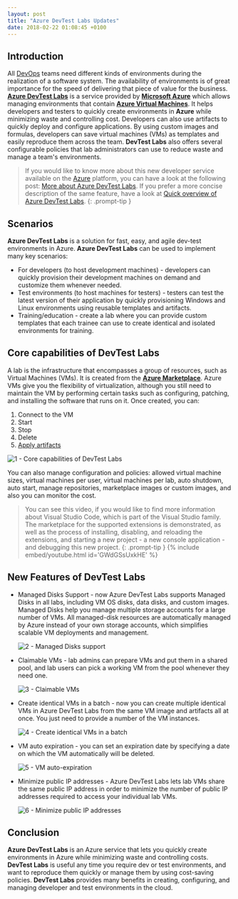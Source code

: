 ```yaml
---
layout: post
title: "Azure DevTest Labs Updates"
date: 2018-02-22 01:08:45 +0100
---
```


## Introduction

All [DevOps](https://mohamedradwan-devops.github.io/posts/what-is-devops/) teams need different kinds of environments during the realization of a software system. The availability of environments is of great importance for the speed of delivering that piece of value for the business. [**Azure DevTest Labs**](https://mohamedradwan-devops.github.io/posts/quick-overview-of-azure-devtest-labs/) is a service provided by [**Microsoft Azure**](https://azure.microsoft.com/en-us/) which allows managing environments that contain [**Azure Virtual Machines**](https://docs.microsoft.com/en-us/azure/virtual-machines/). It helps developers and testers to quickly create environments in **Azure** while minimizing waste and controlling cost. Developers can also use artifacts to quickly deploy and configure applications. By using custom images and formulas, developers can save virtual machines (VMs) as templates and easily reproduce them across the team. **DevTest Labs** also offers several configurable policies that lab administrators can use to reduce waste and manage a team's environments.

>If you would like to know more about this new developer service available on the [Azure](https://azure.microsoft.com/en-gb/) platform, you can have a look at the following post: [More about Azure DevTest Labs](https://mohamedradwan-devops.github.io/posts/more-about-azure-devtest-labs/). If you prefer a more concise description of the same feature, have a look at [Quick overview of Azure DevTest Labs](https://mohamedradwan-devops.github.io/posts/quick-overview-of-azure-devtest-labs/).
{: .prompt-tip }


## Scenarios

**Azure DevTest Labs** is a solution for fast, easy, and agile dev-test environments in Azure. **Azure DevTest Labs** can be used to implement many key scenarios:

- For developers (to host development machines) - developers can quickly provision their development machines on demand and customize them whenever needed.
- Test environments (to host machines for testers) - testers can test the latest version of their application by quickly provisioning Windows and Linux environments using reusable templates and artifacts.
- Training/education - create a lab where you can provide custom templates that each trainee can use to create identical and isolated environments for training.

## Core capabilities of DevTest Labs

A lab is the infrastructure that encompasses a group of resources, such as Virtual Machines (VMs). It is created from the [**Azure Marketplace**](https://azuremarketplace.microsoft.com/en-us/marketplace/). Azure VMs give you the flexibility of virtualization, although you still need to maintain the VM by performing certain tasks such as configuring, patching, and installing the software that runs on it. Once created, you can:

1. Connect to the VM
2. Start
3. Stop
4. Delete
5. [Apply artifacts](https://mohamedradwan-devops.github.io/posts/creating-virtual-machines-with-artifacts-in-devtest-labs/)

![1 - Core capabilities of DevTest Labs](https://mohamedradwan-devops.github.io/posts/azure-devtest-labs-updates/1-core-capabilities-of-devtest-labs/)

You can also manage configuration and policies: allowed virtual machine sizes, virtual machines per user, virtual machines per lab, auto shutdown, auto start, manage repositories, marketplace images or custom images, and also you can monitor the cost.

>You can see this video, if you would like to find more information about Visual Studio Code, which is part of the Visual Studio family. The marketplace for the supported extensions is demonstrated, as well as the process of installing, disabling, and reloading the extensions, and starting a new project - a new console application - and debugging this new project.
{: .prompt-tip }
{% include embed/youtube.html id='GWdGSsUxkHE' %}

## New Features of DevTest Labs

- Managed Disks Support - now Azure DevTest Labs supports Managed Disks in all labs, including VM OS disks, data disks, and custom images. Managed Disks help you manage multiple storage accounts for a large number of VMs. All managed-disk resources are automatically managed by Azure instead of your own storage accounts, which simplifies scalable VM deployments and management.

  ![2 - Managed Disks support](https://mohamedradwan-devops.github.io/posts/azure-devtest-labs-updates/2-managed-disks-support/)

- Claimable VMs - lab admins can prepare VMs and put them in a shared pool, and lab users can pick a working VM from the pool whenever they need one.

  ![3 - Claimable VMs](https://mohamedradwan-devops.github.io/posts/azure-devtest-labs-updates/3-claimable-vms/)

- Create identical VMs in a batch - now you can create multiple identical VMs in Azure DevTest Labs from the same VM image and artifacts all at once. You just need to provide a number of the VM instances.

  ![4 - Create identical VMs in a batch](https://mohamedradwan-devops.github.io/posts/azure-devtest-labs-updates/4-create-identical-vms-in-a-batch/)

- VM auto expiration - you can set an expiration date by specifying a date on which the VM automatically will be deleted.

  ![5 - VM auto-expiration](https://mohamedradwan-devops.github.io/posts/azure-devtest-labs-updates/5-vm-auto-expiration/)

- Minimize public IP addresses - Azure DevTest Labs lets lab VMs share the same public IP address in order to minimize the number of public IP addresses required to access your individual lab VMs.

  ![6 - Minimize public IP addresses](https://mohamedradwan-devops.github.io/posts/azure-devtest-labs-updates/6-minimize-piblic-ip-addresses/)

## Conclusion

**Azure DevTest Labs** is an Azure service that lets you quickly create environments in Azure while minimizing waste and controlling costs. **DevTest Labs** is useful any time you require dev or test environments, and want to reproduce them quickly or manage them by using cost-saving policies. **DevTest Labs** provides many benefits in creating, configuring, and managing developer and test environments in the cloud.

